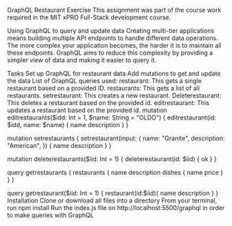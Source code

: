 GraphQL Restaurant Exercise
This assignment was part of the course work required in the MIT xPRO Full-Stack development course.

Using GraphQL to query and update data
Creating multi-tier applications means building multiple API endpoints to handle different data operations. The more complex your application becomes, the harder it is to maintain all these endpoints. GraphQL aims to reduce this complexity by providing a simpler view of data and making it easier to query it.

Tasks
Set up GraphQL for restaurant data
Add mutations to get and update the data
List of GraphQL queries used:
restaurant: This gets a single restaurant based on a provided ID.
restaurants: This gets a list of all restaurants.
setrestaurant: This creates a new restaurant.
Deleterestaurant: This deletes a restaurant based on the provided id.
editrestaurant: This updates a restaurant based on the provided id.
mutation editrestaurants($idd: Int = 1, $name: String = "OLDO") {
editrestaurant(id: $idd, name: $name) {
name
description
}
}

mutation setrestaurants {
setrestaurant(input: {
name: "Granite",
description: "American",
}) {
name
description
}
}

mutation deleterestaurants($iid: Int = 1) {
deleterestaurant(id: $iid) {
ok
}
}

query getrestaurants {
restaurants {
name
description
dishes {
name
price
}
}
}

query getrestaurant($iid: Int = 1) {
  restaurant(id:$iid){
name
description
}
}
Installation
Clone or download all files into a directory
From your terminal, run npm install
Run the index.js file on http://localhost:5500/graphql in order to make queries with GraphQL
